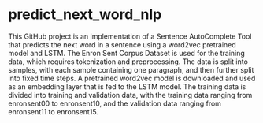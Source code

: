 # predict_next_word_nlp

This GitHub project is an implementation of a Sentence AutoComplete Tool that predicts the next word in a sentence using a word2vec pretrained model and LSTM. The Enron Sent Corpus Dataset is used for the training data, which requires tokenization and preprocessing. The data is split into samples, with each sample containing one paragraph, and then further split into fixed time steps. A pretrained word2vec model is downloaded and used as an embedding layer that is fed to the LSTM model. The training data is divided into training and validation data, with the training data ranging from enronsent00 to enronsent10, and the validation data ranging from enronsent11 to enronsent15.
